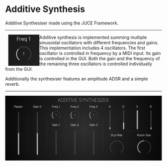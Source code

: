 # Additive Synthesis
Additive Synthesiser made using the JUCE Framework.  

***

<img align="left" src="imgs/knob.gif" alt="Knob" width="100" height="100" style="margin-left:10px;">
Additive synthesis is implemented summing multiple sinusoidal oscillators with different frequencies and gains.
This implementation includes 4 oscillators.  
The first oscillator is controlled in frequency by a MIDI input.   
Its gain is controlled in the GUI.
Both the gain and the frequency of the remaining three oscillators is controlled individually from the GUI.  

Additionally the synthesiser features an amplitude ADSR and a simple reverb.

***

![](imgs/GUI.png)
